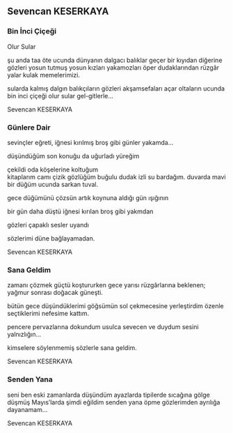 ## Sevencan KESERKAYA

### Bin İnci Çiçeği 
Olur Sular

şu anda taa öte ucunda dünyanın
dalgacı balıklar geçer
bir kıyıdan diğerine
gözleri yosun tutmuş yosun kızları
yakamozları öper dudaklarından
rüzgâr yalar kulak memelerimizi.

sularda kalmış
dalgın balıkçıların gözleri
akşamsefaları açar oltaların ucunda
bin inci çiçeği olur sular
gel-gitlerle...

Sevencan KESERKAYA

### Günlere Dair

sevinçler eğreti,
iğnesi kırılmış broş gibi
günler yakamda...

düşündüğüm son konuğu da uğurladı
                    yüreğim

çekildi oda köşelerine
                koltuğum  		
                kitaplarım
                camı çizik gözlüğüm
buğulu dudak izli su bardağım.
duvarda
mavi bir düğüm ucunda sarkan tuval.

gece düğümünü çözsün artık
koynuna aldığı gün ışığının

bir gün daha düştü
iğnesi kırılan broş gibi yakmdan

gözleri çapaklı
sesler uyandı

sözlerimi düne bağlayamadan.

Sevencan KESERKAYA

### Sana Geldim

zamanı çözmek güçtü
koştururken gece yarısı rüzgârlarına
beklenen;
yağmur sonrası doğacak güneşti.

bütün gece düşündüklerimi
göğsümün sol çekmecesine yerleştirdim
özenle seçtiklerimi
nefesime kattım.

pencere pervazlarına dokundum
usulca sevecen
ve duydum sesini yalnızlığın...

kimselere söylenmemiş
sözlerle
sana geldim.

Sevencan KESERKAYA

### Senden Yana

seni ben
eski zamanlarda
düşündüm
ayazlarda
tipilerde
sıcağına gölge düşmüş
Mayıs’larda
şimdi eğildim
senden yana
öpme gözlerimden
ayrılığa dayanamam...

Sevencan KESERKAYA
